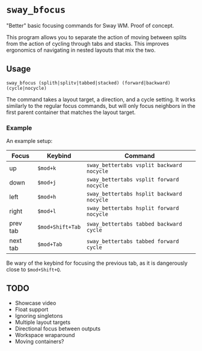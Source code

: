 # `sway_bfocus`

"Better" basic focusing commands for Sway WM.
Proof of concept.

This program allows you to separate the action of moving between splits
from the action of cycling through tabs and stacks.
This improves ergonomics of navigating in nested layouts that mix the two.

## Usage

```
sway_bfocus (splith|splitv|tabbed|stacked) (forward|backward) (cycle|nocycle)
```

The command takes a layout target, a direction, and a cycle setting.
It works similarly to the regular focus commands,
but will only focus neighbors in the first parent container
that matches the layout target.

### Example

An example setup:

Focus    | Keybind          |Command
---------|------------------|-----------------------------------------
up       | `$mod+k`         | `sway_bettertabs vsplit backward nocycle`
down     | `$mod+j`         | `sway_bettertabs vsplit forward nocycle`
left     | `$mod+h`         | `sway_bettertabs hsplit backward nocycle`
right    | `$mod+l`         | `sway_bettertabs hsplit forward nocycle`
prev tab | `$mod+Shift+Tab` | `sway_bettertabs tabbed backward cycle`
next tab | `$mod+Tab`       | `sway_bettertabs tabbed forward cycle`

Be wary of the keybind for focusing the previous tab,
as it is dangerously close to `$mod+Shift+Q`.

## TODO

- Showcase video
- Float support
- Ignoring singletons
- Multiple layout targets
- Directional focus between outputs
- Workspace wraparound
- Moving containers?
